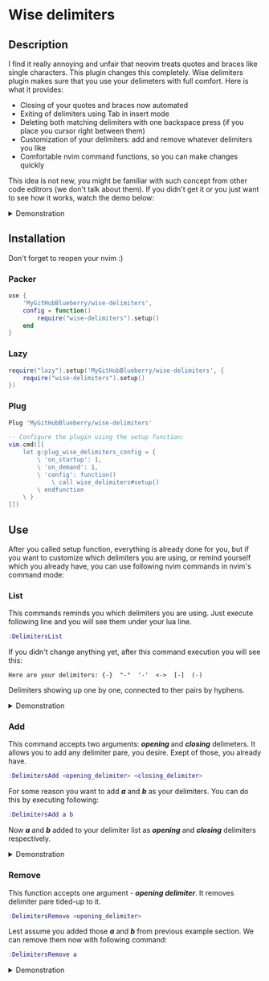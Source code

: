 # Wise delimiters
## Description
I find it really annoying and unfair that neovim treats quotes and braces like single characters. This plugin changes this completely.
Wise delimiters plugin makes sure that you use your delimeters with full comfort. Here is what it provides:
- Closing of your quotes and braces now automated
- Exiting of delimiters using Tab in insert mode
- Deleting both matching delimiters with one backspace press (if you place you cursor right between them)
- Customization of your delimiters: add and remove whatever delimiters you like
- Comfortable nvim command functions, so you can make changes quickly

This idea is not new, you might be familiar with such concept from other code editrors (we don't talk about them).
If you didn't get it or you just want to see how it works, watch the demo below:
<details>
  <summary>Demonstration</summary>
  
https://github.com/MyGitHubBlueberry/wise-delimiters/assets/105305430/f3afc37f-d458-414e-a55a-54754ab743d2


https://github.com/MyGitHubBlueberry/wise-delimiters/assets/105305430/5a5f674d-ba97-49bf-807d-dc89534b0de6

</details>

## Installation
Don't forget to reopen your nvim :)
### Packer
```lua
use {
    'MyGitHubBlueberry/wise-delimiters',
    config = function()
        require("wise-delimiters").setup()
    end
}
```
### Lazy
``` lua
require("lazy").setup('MyGitHubBlueberry/wise-delimiters', {
    require("wise-delimiters").setup()
})
```
### Plug
``` lua
Plug 'MyGitHubBlueberry/wise-delimiters'

-- Configure the plugin using the setup function:
vim.cmd([[
    let g:plug_wise_delimiters_config = {
        \ 'on_startup': 1,
        \ 'on_demand': 1,
        \ 'config': function()
            \ call wise_delimiters#setup()
        \ endfunction
    \ }
]])
```
## Use
After you called setup function, everything is already done for you, but if you want to customize which delimiters you are using, or remind yourself which you already have, you can use following nvim commands in nvim's command mode:

### List 
This commands reminds you which delimiters you are using. Just execute following line and you will see them under your lua line.
``` lua
:DelimitersList
```
If you didn't change anything yet, after this command execution you will see this:
```
Here are your delimiters: {-}  "-"  '-'  <->  [-]  (-)
```
Delimiters showing up one by one, connected to ther pairs by hyphens.
<details>
  <summary>Demonstration</summary>

https://github.com/MyGitHubBlueberry/wise-delimiters/assets/105305430/893641ec-7c2a-428a-b433-3fdb61221e1c

</details>

### Add
This command accepts two arguments: <i><b> opening </i></b> and <i><b>closing</i></b> delimeters. It allows you to add any delimiter pare, you desire. Exept of those, you already have.
``` lua
:DelimitersAdd <opening_delimiter> <closing_delimiter>
```
For some reason you want to add <i><b>a</i></b> and <i><b>b</i></b> as your delimiters. You can do this by executing following:
``` lua
:DelimitersAdd a b
```
Now <i><b> a </i></b> and <i><b>b</i></b> added to your delimiter list as <i><b>opening</i></b> and <i><b>closing</i></b> delimiters respectively.

<details>
  <summary>Demonstration</summary>


https://github.com/MyGitHubBlueberry/wise-delimiters/assets/105305430/dc27864c-69da-4b57-a789-5029603952be

</details>

### Remove
This function accepts one argument - <i><b>opening delimiter</i></b>. It removes delimiter pare tided-up to it.

``` lua
:DelimitersRemove <opening_delimiter>
```

Lest assume you added those <i><b>a</i></b> and <i><b>b</i></b> from previous example section. We can remove them now with following command:
``` lua
:DelimitersRemove a
```

<details>
  <summary>Demonstration</summary>


https://github.com/MyGitHubBlueberry/wise-delimiters/assets/105305430/57759d15-7459-41ed-8730-b8d7f509d934


</details>
